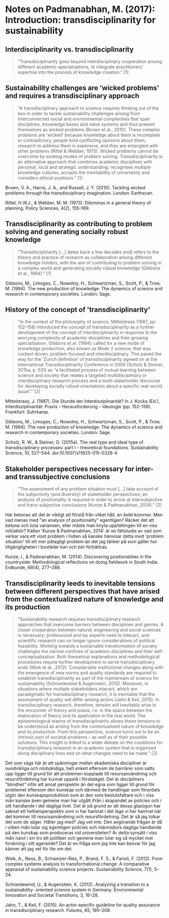 # Notes on Padmanabhan, M. (2017): Introduction: transdisciplinarity for sustainability

## Interdisciplinarity vs. transdisciplinarity
> "Transdisciplinarity goes beyond interdisciplinary cooperation among different academic specialisations, to integrate practitioners’ expertise into the process of knowledge creation." [1]

## Sustainability challenges are 'wicked problems' and requires a transdisciplinary approach
> "A transdisciplinary approach to science  requires thinking out of the box in order to tackle sustainability challenges arising from interconnected social and environmental complexities that span disciplines, knowledge bases and value systems and thus present themselves as wicked problems (Brown et al., 2010). These complex problems are ‘wicked’ because knowledge about them is incomplete or contradictory, people hold conflicting opinions about them, research to address them is expensive, and they are entangled with other problems (Rittel & Webber, 1973). Wicked problems cannot be overcome by existing modes of problem solving. Transdisciplinarity is an alternative approach that combines academic disciplines with personal, local and strategic understanding, recognises multiple knowledge cultures, accepts the inevitability of uncertainty and considers ethical positions." [1]

Brown, V. A., Harris, J. A., and Russell, J. Y. (2010). Tackling wicked problems through the transdisciplinary imagination. London: Earthscan.

Rittel, H.W.J., & Webber, M. M. (1973). Dilemmas in a general theory of planning. Policy
Sciences, 4(2), 155–169.


## Transdisciplinarity as contributing to problem solving and generating socially robust knowledge
>"Transdisciplinarity [...] dates back a few decades and] refers to the theory and practice of research as collaboration among different knowledge holders, with the aim of contributing to problem solving in a complex world and generating socially robust knowledge (Gibbons et al., 1994)." [1]

Gibbons, M., Limoges, C., Nowotny, H., Schwartzman, S., Scott, P., & Trow, M. (1994). The new production of knowledge: The dynamics of science and research in contemporary societies. London: Sage.

## History of the concept of 'transdisciplinarity'
>"In the context of the philosophy of science, Mittelstrass (1987, pp. 152–158) introduced the concept of transdisciplinarity as a further development of the concept of interdisciplinarity in response to the worrying complexity of academic disciplines and their growing specialisation. Gibbons et al. (1994) called for a new mode of knowledge production, also known as Mode 2 science, that was context driven, problem focused and interdisciplinary. This paved the way for the ‘Zurich definition’ of transdisciplinarity agreed on at the International Transdisciplinarity Conference in 2000 (Scholz & Steiner, 2015a, p. 531) as “a facilitated process of mutual learning between science and society that relates a targeted multidisciplinary or interdisciplinary research process and a multi-stakeholder discourse for developing socially robust orientations about a specific real-world issue”." [2]

Mittelstrass, J. (1987). Die Stunde der Interdisziplinarität? In J. Kocka (Ed.), Interdisziplinarität: Praxis – Herausforderung – Ideologie (pp. 152–158). Frankfurt: Suhrkamp.

Gibbons, M., Limoges, C., Nowotny, H., Schwartzman, S., Scott, P., & Trow, M. (1994). The new production of knowledge: The dynamics of science and research in contemporary societies. London: Sage.

Scholz, R. W., & Steiner, G. (2015a). The real type and ideal type of transdisciplinary processes: part I – theoretical foundations. Sustainability Science, 10, 527–544. doi:10.1007/s11625-015-0326-4

## Stakeholder perspectives necessary for inter- and transsubjective conclusions
>"The assessment of any problem situation must [...] take account of the subjectivity (and diversity) of stakeholder perspectives; an analysis of positionality is required in order to arrive at intersubjective and trans-subjective conclusions (Kunze & Padmanabhan, 2014)." [2]

Här betonas att det är viktigt att förstå från vilket håll, en åsikt kommer. Men vad menas med "an analysis of positionality" egentligen? Räcker det att betona och lista variansen, eller måste man knyta uppfattingen till en viss roll/aktör? Källan 'Kunze & Padmanabhan, 2014' är en fältstudie av vad som verkar vara ett visst problem i Indien så kanske hänvisar detta med 'problem situation' till ett mer påtagligt problem än det jag tänker på som gäller hur tillgängligheten i bostäder kan och bör förbättras.

Kunze, I., & Padmanabhan, M. (2014). Discovering positionalities in the countryside: Methodological reflections on doing fieldwork in South India. Erdkunde, 68(4), 277–288.


## Transdisciplinarity leeds to inevitable tensions between different perspectives that have arised from the contextualized nature of knowledge and its production

>"Sustainability research requires transdisciplinary research approaches that overcome barriers between disciplines and genres. A closer cooperation between natural, engineering and social sciences is necessary: professional and lay experts need to interact, and scientific research can no longer ignore considerations of political feasibility. Working towards a sustainable transformation of society challenges the narrow confines of academic disciplines and their self-conceptualisation. Both theoretical explanations and methodological procedures require further development to serve transdisciplinary ends (Wiek et al., 2012). Considerable institutional changes along with the emergence of new norms and quality standards are required to establish transdisciplinarity as part of the mainstream of science for sustainability (Schneidewind & Augenstein, 2012). Moreover, in situations where multiple stakeholders interact, which are paradigmatic for transdisciplinary research, it is inevitable that the assessment of quality will differ among actors (Jahn & Keil, 2015). In transdisciplinary research, therefore, tension will inevitably arise in the encounter of theory and praxis, i.e. in the space between the elaboration of theory and its application in the real world. The epistemological stance of transdisciplinarity allows these tensions to be understood as arising from the contextualised nature of knowledge and its production. From this perspective, science turns out to be an intrinsic part of societal problems – as well as of their possible solutions. This insight is linked to a wider debate on the conditions for transdisciplinary research in an academic system that is organised along disciplinary lines and on what changes need to be made." [3]

Det som sägs här är att spänningar mellan akademiska discipliner är oundvikliga och nödvändiga, helt enkelt eftersom de barriärer som satts upp ligger till grund för att problemen kopplade till resursanvändning och resursfördelning har kunnat uppstå i förstaläget. Det är discipliners "blindhet" inför ett annat perspektiv än det egna som ligger till grund för problemet eftersom den kunskap och därmed de handlingar som förordats utgör den kunskapsproduktion som är den som beslutsfattare och i viss mån kanske även gemene man har utgått ifrån i skapandet av policies och i sitt handlande i det dagliga livet. Det är på grund av att dessa glasögon har saknat ett helhetsperspektiv som vi har hamnat i det läge vi har hamnat när det kommer till resursanvändning och resursfördelning. Det är så jag tolkar det som de säger. Håller jag med? Jag vet inte. Den avgörande frågan är då i vilken mån lutar sig egentligen policies och människors dagliga handlande på den kunskap som produceras vid universiteten? Är detta synsätt i viss mån naivt i sin tro att politiker och gemene man lutar sig så mycket mot forskning i sitt agerande? Det är en fråga som jag inte kan besvar för jag känner att jag vet för lite om det.

Wiek, A., Ness, B., Schweizer-Ries, P., Brand, F. S., & Farioli, F. (2012). From complex systems analysis to transformational change: A comparative appraisal of sustainability science projects. Sustainability Science, 7(1), 5–24.

Schneidewind, U., & Augenstein, K. (2012). Analyzing a transition to a sustainability-
oriented science system in Germany. Environmental Innovation and Societal Transitions, 3, 16–28.

Jahn, T., & Keil, F. (2015). An actor-specific guideline for quality assurance in transdisciplinary research. Futures, 65, 195–208.

